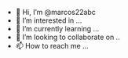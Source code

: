 - 👋 Hi, I’m @marcos22abc
- 👀 I’m interested in ...
- 🌱 I’m currently learning ...
- 💞️ I’m looking to collaborate on ..
- 📫 How to reach me ...

<!---
marcos22abc/marcos22abc is a ✨ special ✨ repository because its `README.md` (this file) appears on your GitHub profile.
You can click the Preview link to take a look at your changes.
--->
